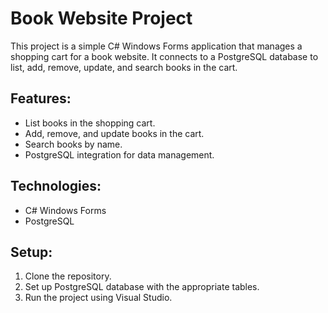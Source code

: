 # Book Website Project

This project is a simple C# Windows Forms application that manages a shopping cart for a book website. It connects to a PostgreSQL database to list, add, remove, update, and search books in the cart.

## Features:
- List books in the shopping cart.
- Add, remove, and update books in the cart.
- Search books by name.
- PostgreSQL integration for data management.

## Technologies:
- C# Windows Forms
- PostgreSQL

## Setup:
1. Clone the repository.
2. Set up PostgreSQL database with the appropriate tables.
3. Run the project using Visual Studio.

